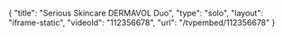 {
    "title": "Serious Skincare DERMAVOL Duo",
    "type": "solo",
    "layout": "iframe-static",
    "videoId": "112356678",
    "url": "\/tvpembed\/112356678"
}
